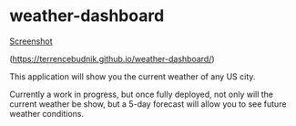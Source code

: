 # weather-dashboard

[Screenshot](./assets/weather-dashboard_screenshot.png)

(https://terrencebudnik.github.io/weather-dashboard/)


This application will show you the current weather of any US city.

Currently a work in progress, but once fully deployed, not only will the current weather be show, but a 5-day forecast will allow you to see future weather conditions.